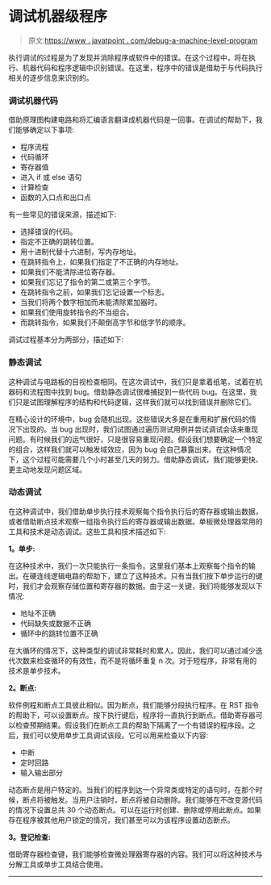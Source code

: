# 调试机器级程序

> 原文:[https://www . javatpoint . com/debug-a-machine-level-program](https://www.javatpoint.com/debugging-a-machine-level-program)

执行调试的过程是为了发现并消除程序或软件中的错误。在这个过程中，将在执行、机器代码和程序逻辑中识别错误。在这里，程序中的错误是借助于与代码执行相关的逐步信息来识别的。

### 调试机器代码

借助原理图构建电路和将汇编语言翻译成机器代码是一回事。在调试的帮助下，我们能够确定以下事项:

*   程序流程
*   代码循环
*   寄存器值
*   进入 if 或 else 语句
*   计算检查
*   函数的入口点和出口点

有一些常见的错误来源，描述如下:

*   选择错误的代码。
*   指定不正确的跳转位置。
*   用十进制代替十六进制，写内存地址。
*   在跳转指令上，如果我们指定了不正确的内存地址。
*   如果我们不能清除进位寄存器。
*   如果我们忘记了指令的第二或第三个字节。
*   在跳转指令之前，如果我们忘记设置一个标志。
*   当我们将两个数字相加而未能清除累加器时。
*   如果我们使用旋转指令的不当组合。
*   而跳转指令，如果我们不颠倒高字节和低字节的顺序。

调试过程基本分为两部分，描述如下:

### 静态调试

这种调试与电路板的目视检查相同。在这次调试中，我们只是拿着纸笔，试着在机器码和流程图中找到 bug。借助静态调试很难捕捉到一些代码 bug。在这里，我们只是试图理解程序的结构和代码逻辑，这样我们就可以找到错误并删除它们。

在精心设计的环境中，bug 会随机出现。这些错误大多是在重用和扩展代码的情况下出现的。当 bug 出现时，我们试图通过遍历测试用例并尝试调试会话来重现问题。有时候我们的运气很好，只是很容易重现问题。假设我们想要确定一个特定的组合，这样我们就可以触发域效应，因为 bug 会自己暴露出来。在这种情况下，这个过程可能需要几个小时甚至几天的努力。借助静态调试，我们能够更快、更主动地发现问题区域。

### 动态调试

在这种调试中，我们借助单步执行技术观察每个指令执行后的寄存器或输出数据，或者借助断点技术观察一组指令执行后的寄存器或输出数据。单板微处理器常用的工具和技术是动态调试。这些工具和技术描述如下:

**1。单步:**

在这种技术中，我们一次只能执行一条指令。这里我们基本上观察每个指令的输出。在硬连线逻辑电路的帮助下，建立了这种技术。只有当我们按下单步运行的键时，我们才会观察存储位置和寄存器的数据。由于这一关键，我们将能够发现以下情况:

*   地址不正确
*   代码缺失或数据不正确
*   循环中的跳转位置不正确

在大循环的情况下，这种类型的调试非常耗时和累人。因此，我们可以通过减少迭代次数来检查循环的有效性，而不是将循环重复 n 次。对于短程序，非常有用的技术是单步技术。

**2。断点:**

软件例程和断点工具彼此相似。因为断点，我们能够分段执行程序。在 RST 指令的帮助下，可以设置断点。按下执行键后，程序将一直执行到断点。借助寄存器可以检查预期结果。假设我们在断点工具的帮助下隔离了一个有错误的程序段。之后，我们可以使用单步工具调试该段。它可以用来检查以下内容:

*   中断
*   定时回路
*   输入输出部分

动态断点是用户特定的。当我们的程序到达一个异常类或特定的语句时，在那个时候，断点将被触发。当用户注销时，断点将被自动删除。我们能够在不改变源代码的情况下设置总共 30 个动态断点。可以在运行时创建、删除或停用此断点。如果存在程序被其他用户锁定的情况，我们甚至可以为该程序设置动态断点。

**3。登记检查:**

借助寄存器检查键，我们能够检查微处理器寄存器的内容。我们可以将这种技术与分解工具或单步工具结合使用。

* * *
